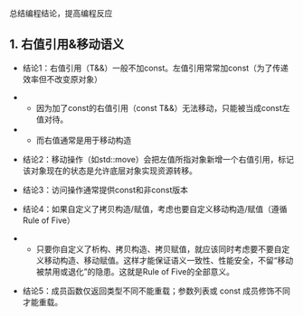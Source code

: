 总结编程结论，提高编程反应

## 1. 右值引用&移动语义
- 结论1：右值引用（T&&）一般不加const。左值引用常常加const（为了传递效率但不改变原对象）
- - 因为加了const的右值引用（const T&&）无法移动，只能被当成const左值对待。
- - 而右值通常是用于移动构造

- 结论2：移动操作（如std::move）会把左值所指对象新增一个右值引用，标记该对象现在的状态是允许底层对象实现资源转移。

- 结论3：访问操作通常提供const和非const版本

- 结论4：如果自定义了拷贝构造/赋值，考虑也要自定义移动构造/赋值（遵循Rule of Five）
- - 只要你自定义了析构、拷贝构造、拷贝赋值，就应该同时考虑要不要自定义移动构造、移动赋值。这样才能保证语义一致性、性能安全，不留“移动被禁用或退化”的隐患。这就是Rule of Five的全部意义。

- 结论5：成员函数仅返回类型不同不能重载；参数列表或 const 成员修饰不同才能重载。
